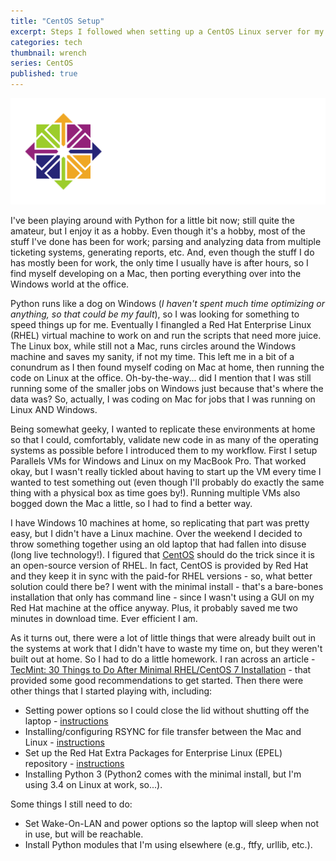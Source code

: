 ```yaml
---
title: "CentOS Setup"
excerpt: Steps I followed when setting up a CentOS Linux server for my home lab.
categories: tech
thumbnail: wrench
series: CentOS
published: true
---
```

!["CentOS/Linux"](/images/CentOS.png)

I've been playing around with Python for a little bit now; still quite the amateur, but I enjoy it as a hobby. Even though it's a hobby, most of the stuff I've done has been for work; parsing and analyzing data from multiple ticketing systems, generating reports, etc. And, even though the stuff I do has mostly been for work, the only time I usually have is after hours, so I find myself developing on a Mac, then porting everything over into the Windows world at the office. 

Python runs like a dog on Windows (*I haven't spent much time optimizing or anything, so that could be my fault*), so I was looking for something to speed things up for me. Eventually I finangled a Red Hat Enterprise Linux (RHEL) virtual machine to work on and run the scripts that need more juice. The Linux box, while still not a Mac, runs circles around the Windows machine and saves my sanity, if not my time. This left me in a bit of a conundrum as I then found myself coding on Mac at home, then running the code on Linux at the office. Oh-by-the-way... did I mention that I was still running some of the smaller jobs on Windows just because that's where the data was? So, actually, I was coding on Mac for jobs that I was running on Linux AND Windows.

Being somewhat geeky, I wanted to replicate these environments at home so that I could, comfortably, validate new code in as many of the operating systems as possible before I introduced them to my workflow. First I setup Parallels VMs for Windows and Linux on my MacBook Pro. That worked okay, but I wasn't really tickled about having to start up the VM every time I wanted to test something out (even though I'll probably do exactly the same thing with a physical box as time goes by!). Running multiple VMs also bogged down the Mac a little, so I had to find a better way.

I have Windows 10 machines at home, so replicating that part was pretty easy, but I didn't have a Linux machine. Over the weekend I decided to throw something together using an old laptop that had fallen into disuse (long live technology!). I figured that [CentOS](https://www.centos.org) should do the trick since it is an open-source version of RHEL. In fact, CentOS is provided by Red Hat and they keep it in sync with the paid-for RHEL versions - so, what better solution could there be? I went with the minimal install - that's a bare-bones installation that only has command line - since I wasn't using a GUI on my Red Hat machine at the office anyway. Plus, it probably saved me two minutes in download time. Ever efficient I am.

As it turns out, there were a lot of little things that were already built out in the systems at work that I didn't have to waste my time on, but they weren't built out at home. So I had to do a little homework. I ran across an article - [TecMint: 30 Things to Do After Minimal RHEL/CentOS 7 Installation](https://www.tecmint.com/things-to-do-after-minimal-rhel-centos-7-installation/) - that provided some good recommendations to get started. Then there were other things that I started playing with, including: 

- Setting power options so I could close the lid without shutting off the laptop - [instructions](https://www.centos.org/forums/viewtopic.php?t=58498)
- Installing/configuring RSYNC for file transfer between the Mac and Linux - [instructions](https://www.garron.me/en/go2linux/rsync-backup-linux-using-rsync-to-backup-files-or-folder-under-linux.html)
- Set up the Red Hat Extra Packages for Enterprise Linux (EPEL) repository - [instructions](https://www.cyberciti.biz/faq/installing-rhel-epel-repo-on-centos-redhat-7-x/)
- Installing Python 3 (Python2 comes with the minimal install, but I'm using 3.4 on Linux at work, so...).

Some things I still need to do: 
- Set Wake-On-LAN and power options so the laptop will sleep when not in use, but will be reachable.
- Install Python modules that I'm using elsewhere (e.g., ftfy, urllib, etc.).

